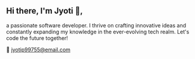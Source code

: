 ## Hi there, I'm Jyoti 👋,

a passionate software developer. I thrive on crafting innovative ideas and constantly expanding my knowledge in the ever-evolving tech realm. 
Let's code the future together!

<!--
a software developer. I love coming up with cool ideas and always learning new stuff in the tech world.

<!--
**jyotip101/jyotip101** is a ✨ _special_ ✨ repository because its `README.md` (this file) appears on your GitHub profile.

Here are some ideas to get you started:

- 🔭 I’m currently working on ...
- 🌱 I’m currently learning ...
- 👯 I’m looking to collaborate on ...
- 🤔 I’m looking for help with ...
- 💬 Ask me about ...
- 📫 How to reach me: ...
- 😄 Pronouns: ...
- ⚡ Fun fact: ...
--> 
 

<!-- ## 🛠 Skills
Javascript, HTML, CSS... -->

 
 :email: jyotip99755@email.com
 
 <!--[![twitter](https://img.shields.io/badge/@thejyotipatel-1DA1F2?style=for-the-badge&logo=twitter&logoColor=white)](https://twitter.com/thejyotipatel/) 
 
 [![LinkedIn](https://img.shields.io/badge/LinkedIn-0077B5?style=for-the-badge&logo=linkedin&logoColor=white)](https://www.linkedin.com/in/thejyotipatel/)
-->
